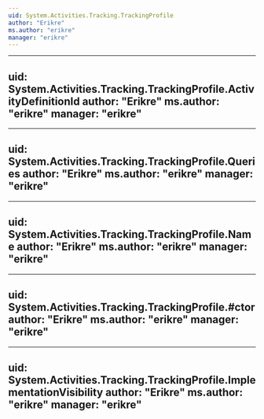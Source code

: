 ```yaml
---
uid: System.Activities.Tracking.TrackingProfile
author: "Erikre"
ms.author: "erikre"
manager: "erikre"
---
```


---
uid: System.Activities.Tracking.TrackingProfile.ActivityDefinitionId
author: "Erikre"
ms.author: "erikre"
manager: "erikre"
---

---
uid: System.Activities.Tracking.TrackingProfile.Queries
author: "Erikre"
ms.author: "erikre"
manager: "erikre"
---

---
uid: System.Activities.Tracking.TrackingProfile.Name
author: "Erikre"
ms.author: "erikre"
manager: "erikre"
---

---
uid: System.Activities.Tracking.TrackingProfile.#ctor
author: "Erikre"
ms.author: "erikre"
manager: "erikre"
---

---
uid: System.Activities.Tracking.TrackingProfile.ImplementationVisibility
author: "Erikre"
ms.author: "erikre"
manager: "erikre"
---

